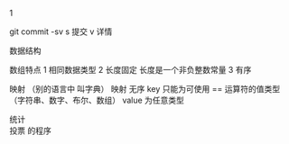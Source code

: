 1 

git commit -sv    s 提交  v 详情

数据结构   


数组特点
1 相同数据类型
2 长度固定     长度是一个非负整数常量
3 有序


映射 （别的语言中 叫字典）
映射
无序
key 只能为可使用 == 运算符的值类型（字符串、数字、布尔、数组）
value 为任意类型


统计  
投票 的程序
